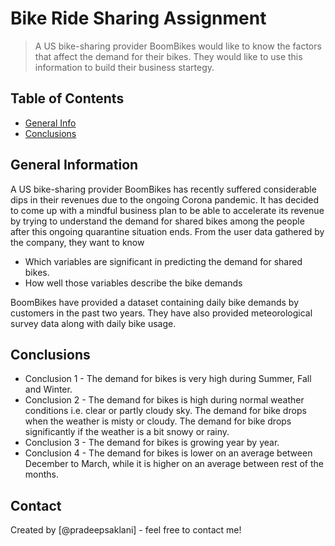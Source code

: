 # Bike Ride Sharing Assignment
> A US bike-sharing provider BoomBikes would like to know the factors that affect the demand for their bikes. They would like to use this information to build their business startegy.


## Table of Contents
* [General Info](#general-information)
* [Conclusions](#conclusions)

## General Information
A US bike-sharing provider BoomBikes has recently suffered considerable dips in their revenues due to the ongoing Corona pandemic. 
It has decided to come up with a mindful business plan to be able to accelerate its revenue by trying to understand the demand for shared bikes among the people after this ongoing quarantine situation ends. 
From the user data gathered by the company, they want to know

- Which variables are significant in predicting the demand for shared bikes.
- How well those variables describe the bike demands

BoomBikes have provided a dataset containing daily bike demands by customers in the past two years. They have also provided meteorological survey data along with daily bike usage.

## Conclusions
- Conclusion 1 - The demand for bikes is very high during Summer, Fall and Winter. 
- Conclusion 2 - The demand for bikes is high during normal weather conditions i.e. clear or partly cloudy sky. 
				 The demand for bike drops when the weather is misty or cloudy.
				 The demand for bike drops significantly if the weather is a bit snowy or rainy.
- Conclusion 3 - The demand for bikes is growing year by year.
- Conclusion 4 - The demand for bikes is lower on an average between December to March, while it is higher on an average between rest of the months.


## Contact
Created by [@pradeepsaklani] - feel free to contact me!

